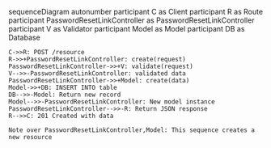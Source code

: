 sequenceDiagram
    autonumber
    participant C as Client
    participant R as Route
    participant PasswordResetLinkController as PasswordResetLinkController
    participant V as Validator
    participant Model as Model
    participant DB as Database
    
    C->>R: POST /resource
    R->>+PasswordResetLinkController: create(request)
    PasswordResetLinkController->>+V: validate(request)
    V-->>-PasswordResetLinkController: validated data
    PasswordResetLinkController->>+Model: create(data)
    Model->>+DB: INSERT INTO table
    DB-->>-Model: Return new record
    Model-->>-PasswordResetLinkController: New model instance
    PasswordResetLinkController-->>-R: Return JSON response
    R-->>C: 201 Created with data
    
    Note over PasswordResetLinkController,Model: This sequence creates a new resource
  